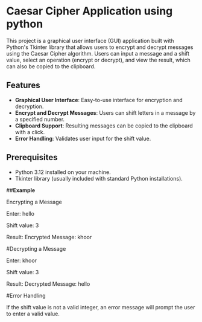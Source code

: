 # Caesar Cipher Application using python

This project is a graphical user interface (GUI) application built with Python's Tkinter library that allows users to encrypt and decrypt messages using the Caesar Cipher algorithm. Users can input a message and a shift value, select an operation (encrypt or decrypt), and view the result, which can also be copied to the clipboard.

## Features

- **Graphical User Interface**: Easy-to-use interface for encryption and decryption.
- **Encrypt and Decrypt Messages**: Users can shift letters in a message by a specified number.
- **Clipboard Support**: Resulting messages can be copied to the clipboard with a click.
- **Error Handling**: Validates user input for the shift value.

## Prerequisites

- Python 3.12 installed on your machine.
- Tkinter library (usually included with standard Python installations).

##**Example**

Encrypting a Message

Enter: hello

Shift value: 3

Result: Encrypted Message: khoor

#Decrypting a Message

Enter: khoor

Shift value: 3

Result: Decrypted Message: hello

#Error Handling

If the shift value is not a valid integer, an error message will prompt the user to enter a valid value.
